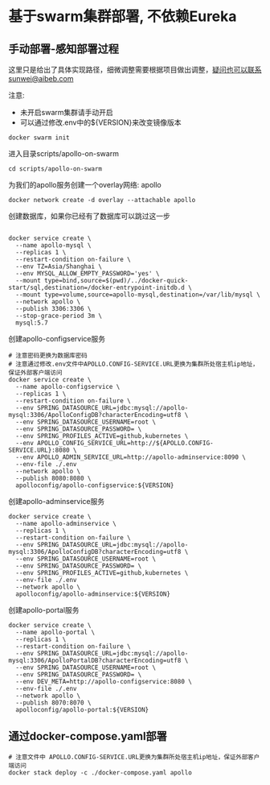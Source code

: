 # 基于swarm集群部署, 不依赖Eureka

## 手动部署-感知部署过程

这里只是给出了具体实现路径，细微调整需要根据项目做出调整，疑问也可以联系sunwei@aibeb.com

注意:
* 未开启swarm集群请手动开启
* 可以通过修改.env中的${VERSION}来改变镜像版本


```shell
docker swarm init
```

进入目录scripts/apollo-on-swarm

```shell
cd scripts/apollo-on-swarm
```

为我们的apollo服务创建一个overlay网络: apollo

```shell
docker network create -d overlay --attachable apollo
```

创建数据库，如果你已经有了数据库可以跳过这一步
```shell

docker service create \
  --name apollo-mysql \
  --replicas 1 \
  --restart-condition on-failure \
  --env TZ=Asia/Shanghai \
  --env MYSQL_ALLOW_EMPTY_PASSWORD='yes' \
  --mount type=bind,source=$(pwd)/../docker-quick-start/sql,destination=/docker-entrypoint-initdb.d \
  --mount type=volume,source=apollo-mysql,destination=/var/lib/mysql \
  --network apollo \
  --publish 3306:3306 \
  --stop-grace-period 3m \
  mysql:5.7

```

创建apollo-configservice服务

```shell
# 注意密码更换为数据库密码
# 注意通过修改.env文件中APOLLO.CONFIG-SERVICE.URL更换为集群所处宿主机ip地址，保证外部客户端访问
docker service create \
  --name apollo-configservice \
  --replicas 1 \
  --restart-condition on-failure \
  --env SPRING_DATASOURCE_URL=jdbc:mysql://apollo-mysql:3306/ApolloConfigDB?characterEncoding=utf8 \
  --env SPRING_DATASOURCE_USERNAME=root \
  --env SPRING_DATASOURCE_PASSWORD= \
  --env SPRING_PROFILES_ACTIVE=github,kubernetes \
  --env APOLLO_CONFIG_SERVICE_URL=http://${APOLLO.CONFIG-SERVICE.URL}:8080 \
  --env APOLLO_ADMIN_SERVICE_URL=http://apollo-adminservice:8090 \
  --env-file ./.env
  --network apollo \
  --publish 8080:8080 \
  apolloconfig/apollo-configservice:${VERSION}
```

创建apollo-adminservice服务

```shell
docker service create \
  --name apollo-adminservice \
  --replicas 1 \
  --restart-condition on-failure \
  --env SPRING_DATASOURCE_URL=jdbc:mysql://apollo-mysql:3306/ApolloConfigDB?characterEncoding=utf8 \
  --env SPRING_DATASOURCE_USERNAME=root \
  --env SPRING_DATASOURCE_PASSWORD= \
  --env SPRING_PROFILES_ACTIVE=github,kubernetes \
  --env-file ./.env
  --network apollo \
  apolloconfig/apollo-adminservice:${VERSION}
```

创建apollo-portal服务

```shell
docker service create \
  --name apollo-portal \
  --replicas 1 \
  --restart-condition on-failure \
  --env SPRING_DATASOURCE_URL=jdbc:mysql://apollo-mysql:3306/ApolloPortalDB?characterEncoding=utf8 \
  --env SPRING_DATASOURCE_USERNAME=root \
  --env SPRING_DATASOURCE_PASSWORD= \
  --env DEV_META=http://apollo-configservice:8080 \
  --env-file ./.env
  --network apollo \
  --publish 8070:8070 \
  apolloconfig/apollo-portal:${VERSION}
```

## 通过docker-compose.yaml部署

```shell
# 注意文件中 APOLLO.CONFIG-SERVICE.URL更换为集群所处宿主机ip地址，保证外部客户端访问
docker stack deploy -c ./docker-compose.yaml apollo
```
